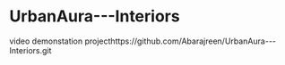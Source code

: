 # UrbanAura---Interiors



video demonstation projecthttps://github.com/Abarajreen/UrbanAura---Interiors.git
